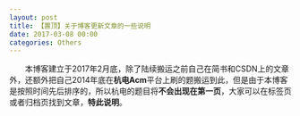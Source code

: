 ```yaml
---
layout: post
title: 【置顶】关于博客更新文章的一些说明
date: 2017-03-08 00:00
categories: Others
---
```

　　本博客建立于2017年2月底，除了陆续搬运之前自己在简书和CSDN上的文章外，还额外把自己2014年底在**杭电Acm**平台上刷的题搬运到此，但是由于本博客是按照时间先后排序的，所以杭电的题目将**不会出现在第一页**，大家可以在标签页或者归档页找到文章，**特此说明**。